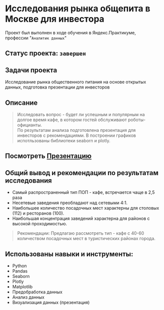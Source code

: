 # Исследования рынка общепита в Москве для инвестора 
Проект был выполнен в ходе обучения в Яндекс.Практикуме, профессии "`Аналитик данных`"
## Статус проекта: `завершен`
## Задачи проекта
Исследование рынка общественного питания на основе открытых данных, подготовка презентации для инвесторов
## Описание
> Исследовать вопрос - будет ли успешным и популярным на долгое время кафе, в котором гостей обслуживают роботы-официанты.    
> По результатам анализа подготовлена презентация для инвесторов с рекомендациями.
> В построении графиков испотльзованы библиотеки seaborn и plotly. 
## Посмотреть [Презентацию](https://drive.google.com/file/d/14NTLl2er9Ldjk_-otMr31jT_C26puEVv/view?usp=sharing)     
## Общий вывод и рекомендации по результатам исследования
* Самый распространенный тип ПОП - кафе, встречается чаще в 2,5 раза
* Несетевые заведения преобладают над сетевыми 4:1.
* Наибольшее количество посадочных мест характерны для столовых (112) и ресторанов (100).
* Наибольшая концентрация заведений характерна для районов с высокой проходимостью.
>Рекомендации:
>Предлагаю рассмотреть тип - кафе с 40-60 количеством посадочных мест в туристических районах города.
## Использованы навыки и инструменты:
* Python
* Pandas
* Seaborn
* Plotly
* Matplotlib
* Предобработка данных
* Анализ данных
* Визуализация данных (презентация)
